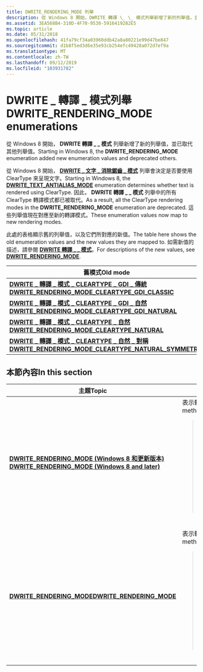 ```yaml
---
title: DWRITE_RENDERING_MODE 列舉
description: 從 Windows 8 開始，DWRITE 轉譯 \_ \_ 模式列舉新增了新的列舉值，並已取代其他列舉值。
ms.assetid: 3EA568B4-310D-4F70-9530-5916419282E5
ms.topic: article
ms.date: 05/31/2018
ms.openlocfilehash: 41fa79cf34a03960ddb42a8a80221e99d47be847
ms.sourcegitcommit: d1b8f5ed3d6e35e93cb254efc49428a072d7ef9a
ms.translationtype: MT
ms.contentlocale: zh-TW
ms.lasthandoff: 09/12/2019
ms.locfileid: "103931782"
---
```

# <a name="dwrite_rendering_mode-enumerations"></a><span data-ttu-id="08fac-103">DWRITE \_ 轉譯 \_ 模式列舉</span><span class="sxs-lookup"><span data-stu-id="08fac-103">DWRITE\_RENDERING\_MODE enumerations</span></span>

<span data-ttu-id="08fac-104">從 Windows 8 開始， **DWRITE 轉譯 \_ \_ 模式** 列舉新增了新的列舉值，並已取代其他列舉值。</span><span class="sxs-lookup"><span data-stu-id="08fac-104">Starting in Windows 8, the **DWRITE\_RENDERING\_MODE** enumeration added new enumeration values and deprecated others.</span></span>

<span data-ttu-id="08fac-105">從 Windows 8 開始， [**DWRITE \_ 文字 \_ 消除鋸齒 \_ 模式**](/windows/win32/api/Dwrite_1/ne-dwrite_1-dwrite_text_antialias_mode) 列舉會決定是否要使用 ClearType 來呈現文字。</span><span class="sxs-lookup"><span data-stu-id="08fac-105">Starting in Windows 8, the [**DWRITE\_TEXT\_ANTIALIAS\_MODE**](/windows/win32/api/Dwrite_1/ne-dwrite_1-dwrite_text_antialias_mode) enumeration determines whether text is rendered using ClearType.</span></span> <span data-ttu-id="08fac-106">因此， **DWRITE 轉譯 \_ \_ 模式** 列舉中的所有 ClearType 轉譯模式都已被取代。</span><span class="sxs-lookup"><span data-stu-id="08fac-106">As a result, all the ClearType rendering modes in the **DWRITE\_RENDERING\_MODE** enumeration are deprecated.</span></span> <span data-ttu-id="08fac-107">這些列舉值現在對應至新的轉譯模式。</span><span class="sxs-lookup"><span data-stu-id="08fac-107">These enumeration values now map to new rendering modes.</span></span>

<span data-ttu-id="08fac-108">此處的表格顯示舊的列舉值，以及它們所對應的新值。</span><span class="sxs-lookup"><span data-stu-id="08fac-108">The table here shows the old enumeration values and the new values they are mapped to.</span></span> <span data-ttu-id="08fac-109">如需新值的描述，請參閱 [**DWRITE 轉譯 \_ \_ 模式**](/windows/win32/api/dwrite/ne-dwrite-dwrite_rendering_mode)。</span><span class="sxs-lookup"><span data-stu-id="08fac-109">For descriptions of the new values, see [**DWRITE\_RENDERING\_MODE**](/windows/win32/api/dwrite/ne-dwrite-dwrite_rendering_mode).</span></span>



| <span data-ttu-id="08fac-110">舊模式</span><span class="sxs-lookup"><span data-stu-id="08fac-110">Old mode</span></span>                                                                                | <span data-ttu-id="08fac-111">新模式</span><span class="sxs-lookup"><span data-stu-id="08fac-111">New mode</span></span>                                                                                |
|-----------------------------------------------------------------------------------------|-----------------------------------------------------------------------------------------|
| [<span data-ttu-id="08fac-112">**DWRITE \_ 轉譯 \_ 模式 \_ CLEARTYPE \_ GDI \_ 傳統**</span><span class="sxs-lookup"><span data-stu-id="08fac-112">**DWRITE\_RENDERING\_MODE\_CLEARTYPE\_GDI\_CLASSIC**</span></span>](/windows/win32/api/dwrite/ne-dwrite-dwrite_rendering_mode)       | [<span data-ttu-id="08fac-113">**DWRITE \_ 轉譯 \_ 模式 \_ GDI \_ 傳統**</span><span class="sxs-lookup"><span data-stu-id="08fac-113">**DWRITE\_RENDERING\_MODE\_GDI\_CLASSIC**</span></span>](/windows/win32/api/dwrite/ne-dwrite-dwrite_rendering_mode)                  |
| [<span data-ttu-id="08fac-114">**DWRITE \_ 轉譯 \_ 模式 \_ CLEARTYPE \_ GDI \_ 自然**</span><span class="sxs-lookup"><span data-stu-id="08fac-114">**DWRITE\_RENDERING\_MODE\_CLEARTYPE\_GDI\_NATURAL**</span></span>](/windows/win32/api/dwrite/ne-dwrite-dwrite_rendering_mode)       | [<span data-ttu-id="08fac-115">**DWRITE \_ 轉譯 \_ 模式 \_ GDI \_ 自然**</span><span class="sxs-lookup"><span data-stu-id="08fac-115">**DWRITE\_RENDERING\_MODE\_GDI\_NATURAL**</span></span>](/windows/win32/api/dwrite/ne-dwrite-dwrite_rendering_mode)                  |
| [<span data-ttu-id="08fac-116">**DWRITE \_ 轉譯 \_ 模式 \_ CLEARTYPE \_ 自然**</span><span class="sxs-lookup"><span data-stu-id="08fac-116">**DWRITE\_RENDERING\_MODE\_CLEARTYPE\_NATURAL**</span></span>](/windows/win32/api/dwrite/ne-dwrite-dwrite_rendering_mode)            | [<span data-ttu-id="08fac-117">**DWRITE \_ 轉譯 \_ 模式 \_ CLEARTYPE \_ 自然**</span><span class="sxs-lookup"><span data-stu-id="08fac-117">**DWRITE\_RENDERING\_MODE\_CLEARTYPE\_NATURAL**</span></span>](/windows/win32/api/dwrite/ne-dwrite-dwrite_rendering_mode)            |
| [<span data-ttu-id="08fac-118">**DWRITE \_ 轉譯 \_ 模式 \_ CLEARTYPE \_ 自然 \_ 對稱**</span><span class="sxs-lookup"><span data-stu-id="08fac-118">**DWRITE\_RENDERING\_MODE\_CLEARTYPE\_NATURAL\_SYMMETRIC**</span></span>](/windows/win32/api/dwrite/ne-dwrite-dwrite_rendering_mode) | [<span data-ttu-id="08fac-119">**DWRITE \_ 轉譯 \_ 模式 \_ CLEARTYPE \_ 自然 \_ 對稱**</span><span class="sxs-lookup"><span data-stu-id="08fac-119">**DWRITE\_RENDERING\_MODE\_CLEARTYPE\_NATURAL\_SYMMETRIC**</span></span>](/windows/win32/api/dwrite/ne-dwrite-dwrite_rendering_mode) |



 

## <a name="in-this-section"></a><span data-ttu-id="08fac-120">本節內容</span><span class="sxs-lookup"><span data-stu-id="08fac-120">In this section</span></span>



<table>
<colgroup>
<col style="width: 50%" />
<col style="width: 50%" />
</colgroup>
<thead>
<tr class="header">
<th><span data-ttu-id="08fac-121">主題</span><span class="sxs-lookup"><span data-stu-id="08fac-121">Topic</span></span></th>
<th><span data-ttu-id="08fac-122">描述</span><span class="sxs-lookup"><span data-stu-id="08fac-122">Description</span></span></th>
</tr>
</thead>
<tbody>
<tr class="odd">
<td><span data-ttu-id="08fac-123"><a href="/windows/win32/api/dwrite/ne-dwrite-dwrite_rendering_mode"><strong>DWRITE_RENDERING_MODE (Windows 8 和更新版本) </strong></a></span><span class="sxs-lookup"><span data-stu-id="08fac-123"><a href="/windows/win32/api/dwrite/ne-dwrite-dwrite_rendering_mode"><strong>DWRITE_RENDERING_MODE (Windows 8 and later)</strong></a></span></span><br/></td>
<td><span data-ttu-id="08fac-124">表示轉譯字型的方法。</span><span class="sxs-lookup"><span data-stu-id="08fac-124">Represents a method of rendering glyphs.</span></span> <br/>
<blockquote>
[!Note]<br />
<span data-ttu-id="08fac-125">本主題是關於 Windows 8 和更新版本中 <a href="/windows/win32/api/dwrite/ne-dwrite-dwrite_rendering_mode"><strong>DWRITE_RENDERING_MODE</strong></a> 。</span><span class="sxs-lookup"><span data-stu-id="08fac-125">This topic is about <a href="/windows/win32/api/dwrite/ne-dwrite-dwrite_rendering_mode"><strong>DWRITE_RENDERING_MODE</strong></a> in Windows 8 and later.</span></span> <span data-ttu-id="08fac-126">如需先前版本的詳細資訊，請參閱 <a href="/windows/win32/api/dwrite/ne-dwrite-dwrite_rendering_mode"><strong>本主題</strong></a>。</span><span class="sxs-lookup"><span data-stu-id="08fac-126">For info on the previous version see <a href="/windows/win32/api/dwrite/ne-dwrite-dwrite_rendering_mode"><strong>this topic</strong></a>.</span></span>
</blockquote>
<br/></td>
</tr>
<tr class="even">
<td><span data-ttu-id="08fac-127"><a href="/windows/win32/api/dwrite/ne-dwrite-dwrite_rendering_mode"><strong>DWRITE_RENDERING_MODE</strong></a></span><span class="sxs-lookup"><span data-stu-id="08fac-127"><a href="/windows/win32/api/dwrite/ne-dwrite-dwrite_rendering_mode"><strong>DWRITE_RENDERING_MODE</strong></a></span></span><br/></td>
<td><span data-ttu-id="08fac-128">表示轉譯字型的方法。</span><span class="sxs-lookup"><span data-stu-id="08fac-128">Represents a method of rendering glyphs.</span></span> <br/>
<blockquote>
[!Note]<br />
<span data-ttu-id="08fac-129">本主題是關於 Windows 8 和更新版本之前 <a href="/windows/win32/api/dwrite/ne-dwrite-dwrite_rendering_mode"><strong>DWRITE_RENDERING_MODE</strong></a> 的相關資訊。</span><span class="sxs-lookup"><span data-stu-id="08fac-129">This topic is about <a href="/windows/win32/api/dwrite/ne-dwrite-dwrite_rendering_mode"><strong>DWRITE_RENDERING_MODE</strong></a> previous to Windows 8 and later.</span></span> <span data-ttu-id="08fac-130">如需較新版本的詳細資訊，請參閱 <strong>本主題</strong>。</span><span class="sxs-lookup"><span data-stu-id="08fac-130">For info on the newer version see <strong>this topic</strong>.</span></span>
</blockquote>
<br/></td>
</tr>
</tbody>
</table>



 

 

 





